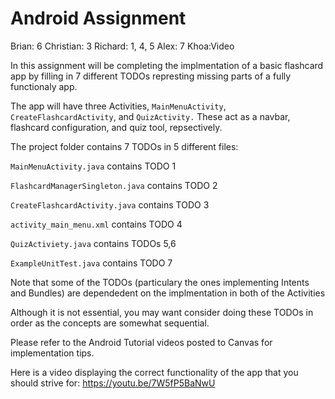 # Android Assignment

Brian: 6
Christian: 3
Richard: 1, 4, 5
Alex: 7
Khoa:Video

In this assignment will be completing the implmentation of a basic flashcard app by filling in 7 different TODOs represting missing parts of a fully functionaly app. 

The app will have three Activities, `MainMenuActivity`, `CreateFlashcardActivity`, and `QuizActivity.` These act as a navbar, flashcard configuration, and quiz tool, repsectively.

The project folder contains 7 TODOs in 5 different files:

`MainMenuActivity.java` contains TODO 1

`FlashcardManagerSingleton.java` contains TODO 2

`CreateFlashcardActivity.java` contains TODO 3

`activity_main_menu.xml` contains TODO 4

`QuizActiviety.java` contains TODOs 5,6

`ExampleUnitTest.java` contains TODO 7


Note that some of the TODOs (particulary the ones implementing Intents and Bundles) are dependedent on the implmentation in both of the Activities

Although it is not essential, you may want consider doing these TODOs in order as the concepts are somewhat sequential.

Please refer to the Android Tutorial videos posted to Canvas for implementation tips.

Here is a video displaying the correct functionality of the app that you should strive for: https://youtu.be/7W5fP5BaNwU


